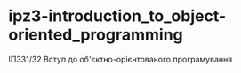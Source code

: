 # ipz3-introduction_to_object-oriented_programming
ІПЗ31/32 Вступ до об'єктно-орієнтованого програмування

